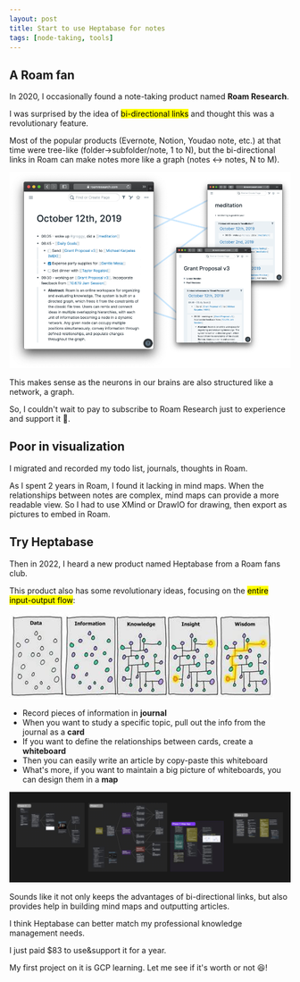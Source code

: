```yaml
---
layout: post
title: Start to use Heptabase for notes
tags: [node-taking, tools]
---
```


## A Roam fan

In 2020, I occasionally found a note-taking product named **Roam Research**.

I was surprised by the idea of <mark>bi-directional links</mark> and thought this was a revolutionary feature.

Most of the popular products (Evernote, Notion, Youdao note, etc.) at that time were tree-like (folder->subfolder/note, 1 to N),
but the bi-directional links in Roam can make notes more like a graph (notes <-> notes, N to M).

![Roam's di-directional links](/pics/backlink.png)

This makes sense as the neurons in our brains are also structured like a network, a graph.

So, I couldn't wait to pay to subscribe to Roam Research just to experience and support it :open_hands:.


## Poor in visualization

I migrated and recorded my todo list, journals, thoughts in Roam.

As I spent 2 years in Roam, I found it lacking in mind maps.
When the relationships between notes are complex, mind maps can provide a more readable view. So I had to use XMind or DrawIO for drawing, then export as pictures to embed in Roam.


## Try Heptabase

Then in 2022, I heard a new product named Heptabase from a Roam fans club.

This product also has some revolutionary ideas, focusing on the <mark>entire input-output flow</mark>:

![Data input to wisdom output flow](/pics/data2wisdom.jpeg)

* Record pieces of information in **journal**
* When you want to study a specific topic, pull out the info from the journal as a **card**
* If you want to define the relationships between cards, create a **whiteboard**
* Then you can easily write an article by copy-paste this whiteboard
* What's more, if you want to maintain a big picture of whiteboards, you can design them in a **map**

![Heptabase's whiteboard](/pics/heptabase.jpeg)

Sounds like it not only keeps the advantages of bi-directional links, but also provides help in building mind maps and outputting articles.

I think Heptabase can better match my professional knowledge management needs.

I just paid $83 to use&support it for a year.

My first project on it is GCP learning. Let me see if it's worth or not :laughing:!
